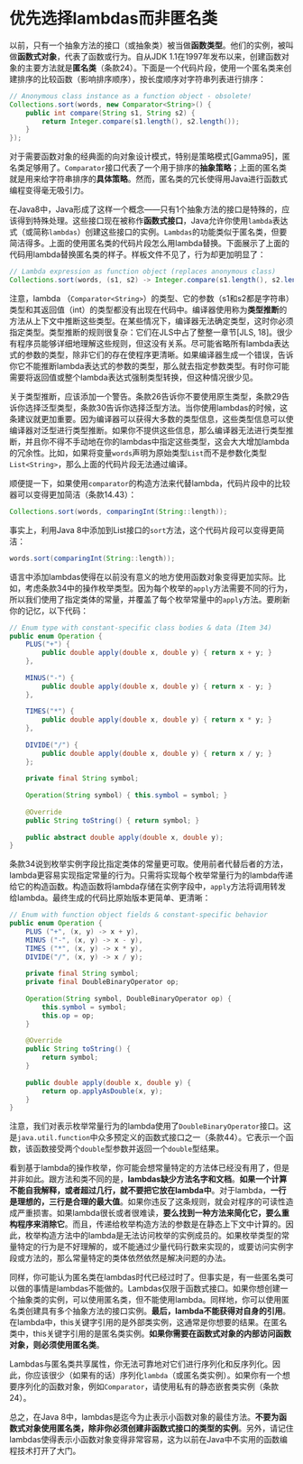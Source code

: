 # 优先选择lambdas而非匿名类

以前，只有一个抽象方法的接口（或抽象类）被当做**函数类型**。他们的实例，被叫做**函数式对象**，代表了函数或行为。自从JDK 1.1在1997年发布以来，创建函数对象的主要方法就是**匿名类**（条款24）。下面是一个代码片段，使用一个匿名类来创建排序的比较函数（影响排序顺序），按长度顺序对字符串列表进行排序：

```java
// Anonymous class instance as a function object - obsolete!
Collections.sort(words, new Comparator<String>() {
	public int compare(String s1, String s2) {
		return Integer.compare(s1.length(), s2.length());
	}
});
```

对于需要函数对象的经典面的向对象设计模式，特别是策略模式[Gamma95]，匿名类足够用了。`Comparator`接口代表了一个用于排序的**抽象策略**；上面的匿名类就是用来给字符串排序的**具体策略**。然而，匿名类的冗长使得用Java进行函数式编程变得毫无吸引力。

在Java8中，Java形成了这样一个概念——只有1个抽象方法的接口是特殊的，应该得到特殊处理。这些接口现在被称作**函数式接口**，Java允许你使用`lambda`表达式（或简称`lambdas`）创建这些接口的实例。`Lambdas`的功能类似于匿名类，但要简洁得多。上面的使用匿名类的代码片段怎么用lambda替换。下面展示了上面的代码用lambda替换匿名类的样子。样板文件不见了，行为却更加明显了：

```java
// Lambda expression as function object (replaces anonymous class)
Collections.sort(words, (s1, s2) -> Integer.compare(s1.length(), s2.length()));
```

注意，lambda （`Comparator<String>`）的类型、它的参数（s1和s2都是字符串）类型和其返回值（int）的类型都没有出现在代码中。编译器使用称为**类型推断**的方法从上下文中推断这些类型。在某些情况下，编译器无法确定类型，这时你必须指定类型。类型推断的规则很复杂：它们在JLS中占了整整一章节[JLS, 18]。很少有程序员能够详细地理解这些规则，但这没有关系。尽可能省略所有lambda表达式的参数的类型，除非它们的存在使程序更清晰。如果编译器生成一个错误，告诉你它不能推断lambda表达式的参数的类型，那么就去指定参数类型。有时你可能需要将返回值或整个lambda表达式强制类型转换，但这种情况很少见。

关于类型推断，应该添加一个警告。条款26告诉你不要使用原生类型，条款29告诉你选择泛型类型，条款30告诉你选择泛型方法。当你使用lambdas的时候，这条建议就更加重要。因为编译器可以获得大多数的类型信息，这些类型信息可以使编译器对泛型进行类型推断。如果你不提供这些信息，那么编译器无法进行类型推断，并且你不得不手动地在你的lambdas中指定这些类型，这会大大增加lambda的冗余性。比如，如果将变量`words`声明为原始类型`List`而不是参数化类型`List<String>`，那么上面的代码片段无法通过编译。

顺便提一下，如果使用`comparator`的构造方法来代替lambda，代码片段中的比较器可以变得更加简洁（条款14.43）：

```java
Collections.sort(words, comparingInt(String::length));
```

事实上，利用Java 8中添加到List接口的`sort`方法，这个代码片段可以变得更简洁：

```java
words.sort(comparingInt(String::length));
```

语言中添加lambdas使得在以前没有意义的地方使用函数对象变得更加实际。比如，考虑条款34中的操作枚举类型。因为每个枚举的`apply`方法需要不同的行为，所以我们使用了指定类体的常量，并覆盖了每个枚举常量中的`apply`方法。要刷新你的记忆，以下代码：

```java
// Enum type with constant-specific class bodies & data (Item 34)
public enum Operation {
	PLUS("+") {
		public double apply(double x, double y) { return x + y; }
	},
    
	MINUS("-") {
		public double apply(double x, double y) { return x - y; }
	},
	
    TIMES("*") {
		public double apply(double x, double y) { return x * y; }
	},
    
	DIVIDE("/") {	
		public double apply(double x, double y) { return x / y; }
	};
    
	private final String symbol;
    
	Operation(String symbol) { this.symbol = symbol; }
    
	@Override
	public String toString() { return symbol; }
    
	public abstract double apply(double x, double y);
}
```

条款34说到枚举实例字段比指定类体的常量更可取。使用前者代替后者的方法，lambda更容易实现指定常量的行为。只需将实现每个枚举常量行为的lambda传递给它的构造函数。构造函数将lambda存储在实例字段中，`apply`方法将调用转发给lambda。最终生成的代码比原始版本更简单、更清晰：

```java
// Enum with function object fields & constant-specific behavior
public enum Operation {
	PLUS ("+", (x, y) -> x + y),
	MINUS ("-", (x, y) -> x - y),
	TIMES ("*", (x, y) -> x * y),
	DIVIDE("/", (x, y) -> x / y);
    
	private final String symbol;
	private final DoubleBinaryOperator op;
    
	Operation(String symbol, DoubleBinaryOperator op) {
		this.symbol = symbol;
		this.op = op;
	}
    
	@Override
    public String toString() {
        return symbol;
    }
    
	public double apply(double x, double y) {
		return op.applyAsDouble(x, y);
	}
}
```

注意，我们对表示枚举常量行为的lambda使用了`DoubleBinaryOperator`接口。这是`java.util.function`中众多预定义的函数式接口之一（条款44）。它表示一个函数，该函数接受两个`double`型参数并返回一个`double`型结果。

看到基于lambda的操作枚举，你可能会想常量特定的方法体已经没有用了，但是并非如此。跟方法和类不同的是，**lambdas缺少方法名字和文档**。**如果一个计算不能自我解释，或者超过几行，就不要把它放在lambda中**。对于lambda，**一行是理想的，三行是合理的最大值**。如果你违反了这条规则，就会对程序的可读性造成严重损害。如果lambda很长或者很难读，**要么找到一种方法来简化它，要么重构程序来消除它**。而且，传递给枚举构造方法的参数是在静态上下文中计算的。因此，枚举构造方法中的lambda是无法访问枚举的实例成员的。如果枚举类型的常量特定的行为是不好理解的，或不能通过少量代码行数来实现的，或要访问实例字段或方法的，那么常量特定的类体依然依然是解决问题的办法。

同样，你可能认为匿名类在lambdas时代已经过时了。但事实是，有一些匿名类可以做的事情是lambdas不能做的。Lambdas仅限于函数式接口。如果你想创建一个抽象类的实例，可以使用匿名类，但不能使用lambda。同样地，你可以使用匿名类创建具有多个抽象方法的接口实例。**最后，lambda不能获得对自身的引用**。在lambda中，this关键字引用的是外部类实例，这通常是你想要的结果。在匿名类中，this关键字引用的是匿名类实例。**如果你需要在函数式对象的内部访问函数对象，则必须使用匿名类**。

Lambdas与匿名类共享属性，你无法可靠地对它们进行序列化和反序列化。因此，你应该很少（如果有的话）序列化`lambda`（或匿名类实例）。如果你有一个想要序列化的函数对象，例如`Comparator`，请使用私有的静态嵌套类实例（条款24）。

总之，在Java 8中，lambdas是迄今为止表示小函数对象的最佳方法。**不要为函数式对象使用匿名类，除非你必须创建非函数式接口的类型的实例**。另外，请记住lambdas使得表示小函数对象变得非常容易，这为以前在Java中不实用的函数编程技术打开了大门。